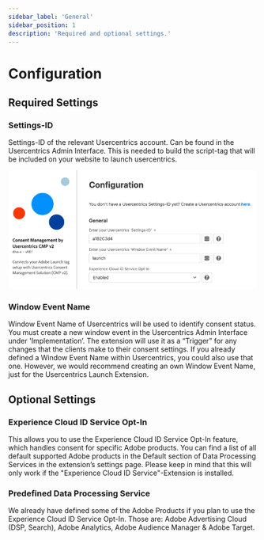 ```yaml
---
sidebar_label: 'General'
sidebar_position: 1
description: 'Required and optional settings.'
---
```


# Configuration

## Required Settings

### Settings-ID

Settings-ID of the relevant Usercentrics account. Can be found in the Usercentrics Admin Interface. This is needed to build the script-tag that will be included on your website to launch usercentrics. 

![configuration.png](./img/configuration.png)

### Window Event Name

Window Event Name of Usercentrics will be used to identify consent status. You must create a new window event in the Usercentrics Admin Interface under 'Implementation’. The extension will use it as a “Trigger” for any changes that the clients make to their consent settings. If you already defined a Window Event Name within Usercentrics, you could also use that one. However, we would recommend creating an own Window Event Name, just for the Usercentrics Launch Extension. 

## Optional Settings

### Experience Cloud ID Service Opt-In

This allows you to use the Experience Cloud ID Service Opt-In feature, which handles consent for specific Adobe products. You can find a list of all default supported Adobe products in the Default section of Data Processing Services in the extension’s settings page. Please keep in mind that this will only work if the "Experience Cloud ID Service"-Extension is installed. 

### Predefined Data Processing Service

We already have defined some of the Adobe Products if you plan to use the Experience Cloud ID Service Opt-In. Those are: Adobe Advertising Cloud (DSP, Search), Adobe Analytics, Adobe Audience Manager & Adobe Target.
